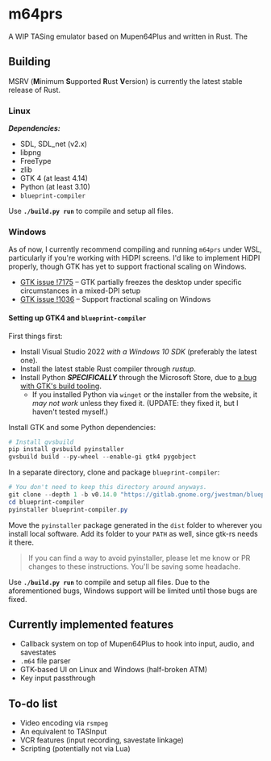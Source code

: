 # m64prs
A WIP TASing emulator based on Mupen64Plus and written in Rust. The 

## Building
MSRV (**M**inimum **S**upported **R**ust **V**ersion) is currently the latest stable release of Rust.

### Linux
***Dependencies:***
- SDL, SDL_net (v2.x)
- libpng
- FreeType
- zlib
- GTK 4 (at least 4.14)
- Python (at least 3.10)
- `blueprint-compiler`

Use **`./build.py run`** to compile and setup all files.

### Windows
As of now, I currently recommend compiling and running `m64prs` under WSL, particularly if you're working with HiDPI
screens. I'd like to implement HiDPI properly, though GTK has yet to support fractional scaling on Windows.
- [GTK issue !7175](https://gitlab.gnome.org/GNOME/gtk/-/issues/7175) &ndash; GTK partially freezes the desktop under
  specific circumstances in a mixed-DPI setup
- [GTK issue !1036](https://gitlab.gnome.org/GNOME/gtk/-/issues/1036) &ndash; Support fractional scaling on Windows

#### Setting up GTK4 and `blueprint-compiler`
First things first:

- Install Visual Studio 2022 *with a Windows 10 SDK* (preferably the latest one).
- Install the latest stable Rust compiler through *rustup*.
- Install Python ***SPECIFICALLY*** through the Microsoft Store, due to [a bug with GTK's build tooling](https://github.com/wingtk/gvsbuild/pull/1474).
  - If you installed Python via `winget` or the installer from the website, it *may not work* unless they fixed it. (UPDATE: they fixed it, but I haven't tested myself.)

Install GTK and some Python dependencies:
```powershell
# Install gvsbuild
pip install gvsbuild pyinstaller
gvsbuild build --py-wheel --enable-gi gtk4 pygobject
```

In a separate directory, clone and package `blueprint-compiler`:
```powershell
# You don't need to keep this directory around anyways.
git clone --depth 1 -b v0.14.0 "https://gitlab.gnome.org/jwestman/blueprint-compiler.git"
cd blueprint-compiler
pyinstaller blueprint-compiler.py
```

Move the `pyinstaller` package generated in the `dist` folder to wherever you install
local software. Add its folder to your `PATH` as well, since gtk-rs needs it there.

> If you can find a way to avoid pyinstaller, please let me know or PR changes to these instructions.
> You'll be saving some headache.

Use **`./build.py run`** to compile and setup all files. Due to the aforementioned bugs, 
Windows support will be limited until those bugs are fixed.

## Currently implemented features
- Callback system on top of Mupen64Plus to hook into input, audio, and savestates
- `.m64` file parser
- GTK-based UI on Linux and Windows (half-broken ATM)
- Key input passthrough

## To-do list
- Video encoding via `rsmpeg`
- An equivalent to TASInput
- VCR features (input recording, savestate linkage)
- Scripting (potentially not via Lua)